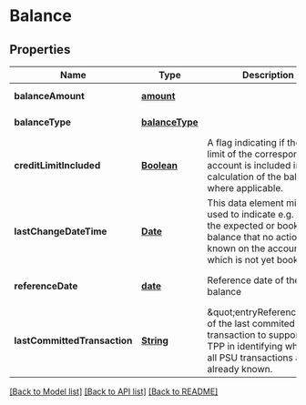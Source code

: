 # Balance
## Properties

Name | Type | Description | Notes
------------ | ------------- | ------------- | -------------
**balanceAmount** | [**amount**](amount.md) |  | [default to null]
**balanceType** | [**balanceType**](balanceType.md) |  | [default to null]
**creditLimitIncluded** | [**Boolean**](boolean.md) | A flag indicating if the credit limit of the corresponding account is included in the calculation of the balance, where applicable.  | [optional] [default to null]
**lastChangeDateTime** | [**Date**](DateTime.md) | This data element might be used to indicate e.g. with the expected or booked balance that no action is known on the account, which is not yet booked.  | [optional] [default to null]
**referenceDate** | [**date**](date.md) | Reference date of the balance | [optional] [default to null]
**lastCommittedTransaction** | [**String**](string.md) | \&quot;entryReference\&quot; of the last commited transaction to support the TPP in identifying whether all PSU transactions are already known.  | [optional] [default to null]

[[Back to Model list]](../README.md#documentation-for-models) [[Back to API list]](../README.md#documentation-for-api-endpoints) [[Back to README]](../README.md)

